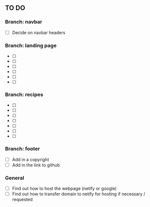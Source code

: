 ## TO DO

### Branch: navbar
- [ ] Decide on navbar headers

### Branch: landing page
- [ ] 
- [ ] 
- [ ]  
- [ ] 
- [ ] 
- [ ] 

### Branch: recipes
- [ ] 
- [ ] 
- [ ] 
- [ ] 
- [ ] 
- [ ] 
- [ ] 

### Branch: footer
- [ ] Add in a copyright 
- [ ] Add in the link to github

### General
- [ ] Find out how to host the webpage (netify or google)
- [ ] Find out how to transfer domain to netify for hosting if necessary / requested